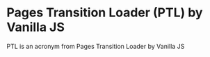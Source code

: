 # Pages Transition Loader (PTL) by Vanilla JS
PTL is an acronym from Pages Transition Loader by Vanilla JS
